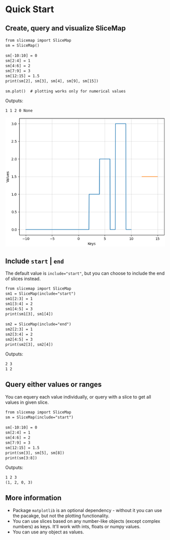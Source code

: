 # Quick Start

## Create, query and visualize SliceMap

```
from slicemap import SliceMap
sm = SliceMap()

sm[-10:10] = 0
sm[2:4] = 1
sm[4:6] = 2
sm[7:9] = 3
sm[12:15] = 1.5
print(sm[2], sm[3], sm[4], sm[9], sm[15])

sm.plot()  # plotting works only for numerical values
```

Outputs:

```
1 1 2 0 None
```

![figure1](https://github.com/gahaalt/slicemap/blob/main/docs/figures/figure1.png?raw=true)

## Include `start` | `end`

The default value is `include="start"`, but you can choose to include the end of slices instead.

```
from slicemap import SliceMap
sm1 = SliceMap(include="start")
sm1[2:3] = 1
sm1[3:4] = 2
sm1[4:5] = 3
print(sm1[3], sm1[4])

sm2 = SliceMap(include="end")
sm2[2:3] = 1
sm2[3:4] = 2
sm2[4:5] = 3
print(sm2[3], sm2[4])
```

Outputs:

```
2 3
1 2
```

## Query either values or ranges

You can equery each value individually, or query with a slice to get all values in given slice.

```
from slicemap import SliceMap
sm = SliceMap(include="start")

sm[-10:10] = 0
sm[2:4] = 1
sm[4:6] = 2
sm[7:9] = 3
sm[12:15] = 1.5
print(sm[3], sm[5], sm[8])
print(sm[3:8])
```

Outputs:

```
1 2 3
(1, 2, 0, 3)
```

## More information

* Package `matplotlib` is an optional dependency - without it you can use the pacakge, but not the plotting functionality.
* You can use slices based on any number-like objects (except complex numbers) as keys. It'll work with ints, floats or numpy values.
* You can use any object as values.
